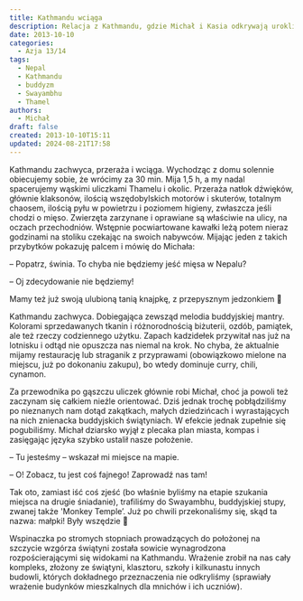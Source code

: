 ```yaml
---
title: Kathmandu wciąga
description: Relacja z Kathmandu, gdzie Michał i Kasia odkrywają urokliwe uliczki Thamelu, zmagają się z chaosem miasta oraz delektują się lokalną kuchnią. Opisują swoje wrażenia z wizyty w buddyjskiej stupie Swayambhu, znanej jako 'Monkey Temple'.
date: 2013-10-10
categories:
  - Azja 13/14
tags:
  - Nepal
  - Kathmandu
  - buddyzm
  - Swayambhu
  - Thamel
authors:
  - Michał
draft: false
created: 2013-10-10T15:11
updated: 2024-08-21T17:58
---
```

Kathmandu zachwyca, przeraża i wciąga. Wychodząc z domu solennie obiecujemy sobie, że wrócimy za 30 min. Mija 1,5 h, a my nadal spacerujemy wąskimi uliczkami Thamelu i okolic. Przeraża natłok dźwięków, głównie klaksonów, ilością wszędobylskich motorów i skuterów, totalnym chaosem, ilością pyłu w powietrzu i poziomem higieny, zwłaszcza jeśli chodzi o mięso. Zwierzęta zarzynane i oprawiane są właściwie na ulicy, na oczach przechodniów. Wstępnie pocwiartowane kawałki leżą potem nieraz godzinami na stoliku czekając na swoich nabywców. Mijając jeden z takich przybytków pokazuję palcem i mówię do Michała:

– Popatrz, świnia. To chyba nie będziemy jeść mięsa w Nepalu?

– Oj zdecydowanie nie będziemy!

Mamy też już swoją ulubioną tanią knajpkę, z przepysznym jedzonkiem 🙂

Kathmandu zachwyca. Dobiegająca zewsząd melodia buddyjskiej mantry. Kolorami sprzedawanych tkanin i różnorodnością biżuterii, ozdób, pamiątek, ale też rzeczy codziennego użytku. Zapach kadzidełek przywitał nas już na lotnisku i odtąd nie opuszcza nas niemal na krok. No chyba, że aktualnie mijamy restaurację lub straganik z przyprawami (obowiązkowo mielone na miejscu, już po dokonaniu zakupu), bo wtedy dominuje curry, chili, cynamon.

Za przewodnika po gąszczu uliczek głównie robi Michał, choć ja powoli też zaczynam się całkiem nieźle orientować. Dziś jednak trochę pobłądziliśmy po nieznanych nam dotąd zakątkach, małych dziedzińcach i wyrastających na nich znienacka buddyjskich świątyniach. W efekcie jednak zupełnie się pogubiliśmy. Michał dziarsko wyjął z plecaka plan miasta, kompas i zasięgając języka szybko ustalił nasze położenie.

– Tu jesteśmy – wskazał mi miejsce na mapie.

– O! Zobacz, tu jest coś fajnego! Zaprowadź nas tam!

Tak oto, zamiast iść coś zjeść (bo właśnie byliśmy na etapie szukania miejsca na drugie śniadanie), trafiliśmy do Swayambhu, buddyjskiej stupy, zwanej także 'Monkey Temple’. Już po chwili przekonaliśmy się, skąd ta nazwa: małpki! Były wszędzie 🙂

Wspinaczka po stromych stopniach prowadzących do położonej na szczycie wzgórza świątyni została sowicie wynagrodzona rozpościerającymi się widokami na Kathmandu. Wrażenie zrobił na nas cały kompleks, złożony ze świątyni, klasztoru, szkoły i kilkunastu innych budowli, których dokładnego przeznaczenia nie odkryliśmy (sprawiały wrażenie budynków mieszkalnych dla mnichów i ich uczniów).